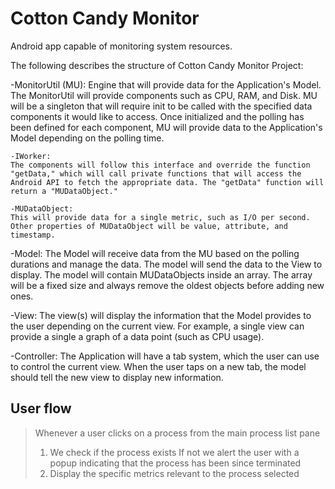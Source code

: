 # Cotton Candy Monitor
Android app capable of monitoring system resources.

The following describes the structure of Cotton Candy Monitor Project:

-MonitorUtil (MU):
Engine that will provide data for the Application's Model. The MonitorUtil will provide components such as CPU, RAM, and Disk. MU will be a singleton that will require init to be called with the specified data components it would like to access. Once initialized and the polling has been defined for each component, MU will provide data to the Application's Model depending on the polling time.

	-IWorker:
	The components will follow this interface and override the function "getData," which will call private functions that will access the Android API to fetch the appropriate data. The "getData" function will return a "MUDataObject."
	
	-MUDataObject:
	This will provide data for a single metric, such as I/O per second. Other properties of MUDataObject will be value, attribute, and timestamp.

-Model:
The Model will receive data from the MU based on the polling durations and manage the data. The model will send the data to the View to display. The model will contain MUDataObjects inside an array. The array will be a fixed size and always remove the oldest objects before adding new ones.

-View:
The view(s) will display the information that the Model provides to the user depending on the current view. For example, a single view can provide a single a graph of a data point (such as CPU usage).

-Controller:
The Application will have a tab system, which the user can use to control the current view. When the user taps on a new tab, the model should tell the new view to display new information.

## User flow
> Whenever a user clicks on a process from the main process list pane
> 1. We check if the process exists
>   If not we alert the user with a popup indicating that the process has been since terminated
> 2. Display the specific metrics relevant to the process selected
